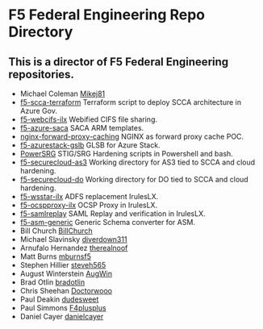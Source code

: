 # F5 Federal Engineering Repo Directory

## This is a director of F5 Federal Engineering repositories.

* Michael Coleman [Mikej81](https://github.com/Mikej81)
 * [f5-scca-terraform](https://github.com/Mikej81/f5-scca-terraform) Terraform script to deploy SCCA architecture in Azure Gov.
 * [f5-webcifs-ilx](https://github.com/Mikej81/f5-webcifs-ilx) Webified CIFS file sharing.
 * [f5-azure-saca](https://github.com/Mikej81/f5-azure-saca) SACA ARM templates.
 * [nginx-forward-proxy-caching](https://github.com/Mikej81/nginx-forward-proxy-caching)  NGINX as forward proxy cache POC.
 * [f5-azurestack-gslb](https://github.com/Mikej81/f5-azurestack-gslb) GLSB for Azure Stack.
 * [PowerSRG](https://github.com/Mikej81/PowerSRG)  STIG/SRG Hardening scripts in Powershell and bash.
 * [f5-securecloud-as3](https://github.com/Mikej81/f5-securecloud-AS3) Working directory for AS3 tied to SCCA and cloud hardening.
 * [f5-securecloud-do](https://github.com/Mikej81/f5-securecloud-DO) Working directory for DO tied to SCCA and cloud hardening.
 * [f5-wsstar-ilx](https://github.com/Mikej81/f5-wsstar-ilx) ADFS replacement IrulesLX.
 * [f5-ocspproxy-ilx](https://github.com/Mikej81/f5-ocspproxy-ilx) OCSP Proxy in IrulesLX.
 * [f5-samlreplay](https://github.com/Mikej81/f5-samlreplay) SAML Replay and verification in IrulesLX.
 * [f5-asm-generic](https://github.com/Mikej81/f5-asm-generic) Generic Schema converter for ASM.
* Bill Church [BillChurch](https://github.com/BillChurch)
* Michael Slavinsky [diverdown311](https://github.com/diverdown311)
* Arnufalo Hernandez [therealnoof](https://github.com/therealnoof)
* Matt Burns [mburnsf5](https://github.com/mburnsf5)
* Stephen Hillier [steveh565](https://github.com/steveh565)
* August Winterstein [AugWin](https://github.com/AugWin)
* Brad Otlin    [bradotlin](https://github.com/bradotlin)
* Chris Sheehan [Doctorwooo](https://github.com/Doctorwooo)
* Paul Deakin [dudesweet](https://github.com/dudesweet)
* Paul Simmons [F4plusplus](https://github.com/F4plusplus)
* Daniel Cayer [danielcayer](https://github.com/danielcayer)